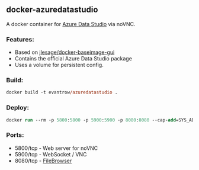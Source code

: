 ## **docker-azuredatastudio**

A docker container for [Azure Data Studio](https://github.com/microsoft/azuredatastudio) via noVNC.

### **Features:**

-   Based on [jlesage/docker-baseimage-gui](https://github.com/jlesage/docker-baseimage-gui)
-   Contains the official Azure Data Studio package
-   Uses a volume for persistent config.

### **Build:**

```ps
docker build -t evantrow/azuredatastudio .
```

### **Deploy:**

```ps
docker run --rm -p 5800:5800 -p 5900:5900 -p 8080:8080 --cap-add=SYS_ADMIN evantrow/azuredatastudio:latest
```

### **Ports:**

-   5800/tcp - Web server for noVNC
-   5900/tcp - WebSocket / VNC
-   8080/tcp - [FileBrowser](https://filebrowser.org/)

